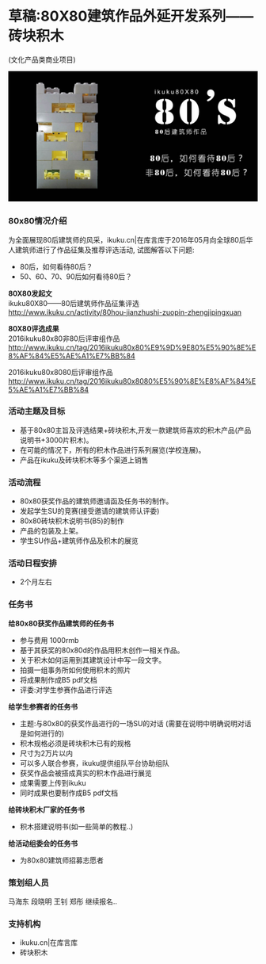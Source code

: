 # 草稿:80X80建筑作品外延开发系列——砖块积木
(文化产品类商业项目)

![80x80](/images/80x80-jm.jpg "80x80")

### 80x80情况介绍    

为全面展现80后建筑师的风采，ikuku.cn|在库言库于2016年05月向全球80后华人建筑师进行了作品征集及推荐评选活动, 试图解答以下问题:  
* 80后，如何看待80后？  
* 50、60、70、90后如何看待80后？  

**80X80发起文**  
ikuku80X80——80后建筑师作品征集评选  
http://www.ikuku.cn/activity/80hou-jianzhushi-zuopin-zhengjipingxuan

**80X80评选成果**  
2016ikuku80x80非80后评审组作品  
http://www.ikuku.cn/tag/2016ikuku80x80%E9%9D%9E80%E5%90%8E%E8%AF%84%E5%AE%A1%E7%BB%84  

2016ikuku80x8080后评审组作品  
http://www.ikuku.cn/tag/2016ikuku80x8080%E5%90%8E%E8%AF%84%E5%AE%A1%E7%BB%84  


### 活动主题及目标  

* 基于80x80主旨及评选结果+砖块积木,开发一款建筑师喜欢的积木产品(产品说明书+3000片积木)。
* 在可能的情况下，所有的积木作品进行系列展览(学校连展)。
* 产品在ikuku及砖块积木等多个渠道上销售  


### 活动流程

* 80x80获奖作品的建筑师邀请函及任务书的制作。 
* 发起学生SU的竞赛(接受邀请的建筑师认评委)
* 80x80砖块积木说明书(B5)的制作
* 产品的包装及上架。
* 学生SU作品+建筑师作品及积木的展览


### 活动日程安排    

* 2个月左右  


### 任务书

**给80x80获奖作品建筑师的任务书**

* 参与费用 1000rmb
* 基于其获奖的80x80d的作品用积木创作一相关作品。  
* 关于积木如何运用到其建筑设计中写一段文字。 
* 拍摄一组事务所如何使用积木的照片  
* 将成果制作成B5 pdf文档
* 评委:对学生参赛作品进行评选 


**给学生参赛者的任务书** 

* 主题:与80x80的获奖作品进行的一场SU的对话 (需要在说明中明确说明对话是如何进行的)
* 积木规格必须是砖块积木已有的规格  
* 尺寸为2万片以内
* 可以多人联合参赛，ikuku提供组队平台协助组队
* 获奖作品会被搭成真实的积木作品进行展览  
* 成果需要上传到ikuku
* 同时成果也要制作成B5 pdf文档

**给砖块积木厂家的任务书**
* 积木搭建说明书(如一些简单的教程..) 


**给活动组委会的任务书**  

* 为80x80建筑师招募志愿者




### 策划组人员  
马海东 段晓明 王钊 郑彤 继续报名..  


### 支持机构
* ikuku.cn|在库言库  
* 砖块积木  





